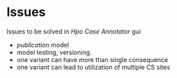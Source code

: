 # Issues
Issues to be solved in *Hpo Case Annotator* gui

- *publication* model
- model testing, versioning.
- one variant can have more than single consequence
- one variant can lead to utilization of multiple CS sites